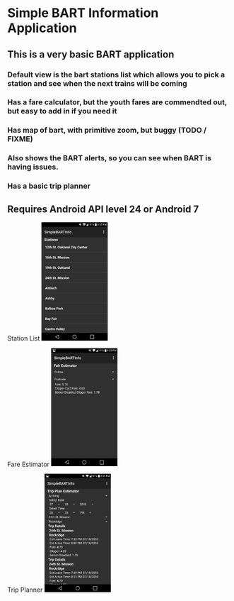 # Simple BART Information Application

## This is a very basic BART application
### Default view is the bart stations list which allows you to pick a station and see when the next trains will be coming
### Has a fare calculator, but the youth fares are commendted out, but easy to add in if you need it
### Has map of bart, with primitive zoom, but buggy (TODO / FIXME)
### Also shows the BART alerts, so you can see when BART is having issues.
### Has a basic trip planner 

## Requires Android API level 24 or Android 7

Station List
<img src="images/station-list.png" alt="Station List" width="150px">

Fare Estimator
<img src="images/fare-estimator.png" alt="Fare Estimator" width="150px">

Trip Planner
<img src="images/trip-planner.png" alt="Trip Planner" width="150px">

